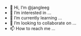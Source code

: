 - 👋 Hi, I’m @jangleeg
- 👀 I’m interested in ...
- 🌱 I’m currently learning ...
- 💞️ I’m looking to collaborate on ...
- 📫 How to reach me ...

<!---
jangleeg/jangleeg is a ✨ special ✨ repository because its `README.md` (this file) appears on your GitHub profile.
You can click the Preview link to take a look at your changes.
--->

